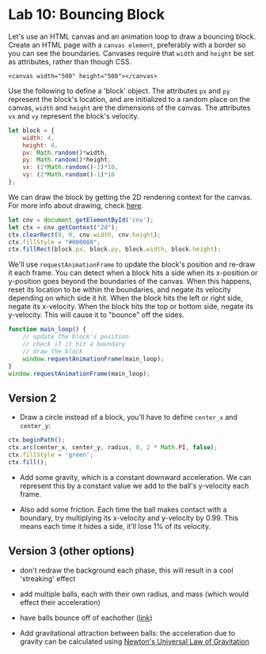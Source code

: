
# Lab 10: Bouncing Block



Let's use an HTML canvas and an animation loop to draw a bouncing block. Create an HTML page with a `canvas element`, preferably with a border so you can see the boundaries. Canvases require that `width` and `height` be set as attributes, rather than though CSS.

`<canvas width="500" height="500"></canvas>`

Use the following to define a 'block' object. The attributes `px` and `py` represent the block's location, and are initialized to a random place on the canvas, `width` and `height` are the dimensions of the canvas. The attributes `vx` and `vy` represent the block's velocity.

```JavaScript
let block = {
    width: 4,
    height: 4,
    px: Math.random()*width,
    py: Math.random()*height,
    vx: (2*Math.random()-1)*10,
    vy: (2*Math.random()-1)*10
};
```

We can draw the block by getting the 2D rendering context for the canvas. For more info about drawing, check [here](https://www.w3schools.com/tags/ref_canvas.asp).

```JavaScript
let cnv = document.getElementById('cnv');
let ctx = cnv.getContext("2d");
ctx.clearRect(0, 0, cnv.width, cnv.height);
ctx.fillStyle = "#000000";
ctx.fillRect(block.px, block.py, block.width, block.height);
```

We'll use `requestAnimationFrame` to update the block's position and re-draw it each frame. You can detect when a block hits a side when its x-position or y-position goes beyond the boundaries of the canvas. When this happens, reset its location to be within the boundaries, and negate its velocity depending on which side it hit. When the block hits the left or right side, negate its x-velocity. When the block hits the top or bottom side, negate its y-velocity. This will cause it to "bounce" off the sides.

```JavaScript
function main_loop() {
    // update the block's position
    // check if it hit a boundary
    // draw the block
    window.requestAnimationFrame(main_loop);
}
window.requestAnimationFrame(main_loop);
```

## Version 2

- Draw a circle instead of a block, you'll have to define `center_x` and `center_y`:

```JavaScript
ctx.beginPath();
ctx.arc(center_x, center_y, radius, 0, 2 * Math.PI, false);
ctx.fillStyle = 'green';
ctx.fill();
```

- Add some gravity, which is a constant downward acceleration. We can represent this by a constant value we add to the ball's y-velocity each frame.

- Also add some friction. Each time the ball makes contact with a boundary, try multiplying its x-velocity and y-velocity by 0.99. This means each time it hides a side, it'll lose 1% of its velocity.

## Version 3 (other options)

- don't redraw the background each phase, this will result in a cool 'streaking' effect

- add multiple balls, each with their own radius, and mass (which would effect their acceleration)

- have balls bounce off of eachother ([link](https://gamedevelopment.tutsplus.com/tutorials/when-worlds-collide-simulating-circle-circle-collisions--gamedev-769))

- Add gravitational attraction between balls: the acceleration due to gravity can be calculated using [Newton's Universal Law of Gravitation](https://en.wikipedia.org/wiki/Newton%27s_law_of_universal_gravitation#Modern_form)
